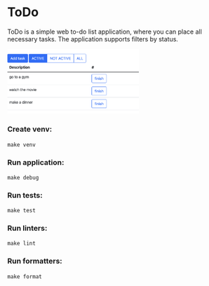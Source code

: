 # ToDo
ToDo is a simple web to-do list application, where you can place all necessary tasks. The application supports filters by status.

<img alt="demo" src="https://github.com/macoyshev/images_blog/blob/main/toDo/tasks_board.png?raw=true" width=300/>

### Create venv:
    make venv

### Run application:
    make debug

### Run tests:
    make test

### Run linters:
    make lint

### Run formatters:
    make format
